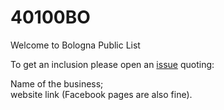 # 40100BO
Welcome to Bologna Public List   
 
     
To get an inclusion please open an <a href="https://github.com/par7133/40100bo/issues">issue</a> quoting:

Name of the business;   
website link (Facebook pages are also fine).   

